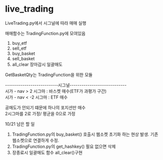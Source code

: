 # live_trading
LiveTrading.py에서 시그널에 따라 매매 실행

매매함수는 TradingFunction.py에 모여있음
 1) buy_etf
 2) sell_etf
 3) buy_basket
 4) sell_basket
 5) all_clear 장마감시 일괄매도

 GetBasketQty는 TradingFunction을 위한 모듈

---------------------------시그널-----------------------------  
시가 - nav > 2 시그마 : 바스켓 매수(ETF가 과평가 구간)  
시가 - nav < -2 시그마 : ETF 매수  

공매도가 안되기 떄문에 하나의 포지션만 매수  
2시그마를 2로 가정/ 평균을 0으로 가정  


10/21 남은 할 일
1. TradingFunction.py의 buy_basket() 호출시 웹소켓 초기화 하는 현상 발생. 기존 웹소켓으로 연결하게 수정.
2. TradingFunction.py의 get_hashkey() 필요 없으면 삭제
3. 장종료시 일괄매도 함수 all_clear()구현
